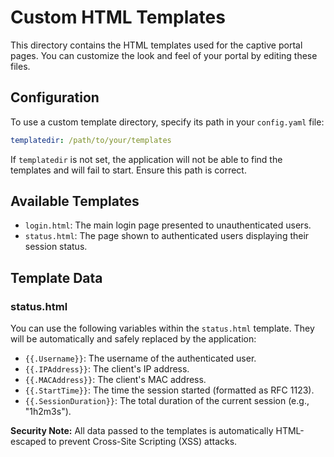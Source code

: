# Custom HTML Templates

This directory contains the HTML templates used for the captive portal pages. You can customize the look and feel of your portal by editing these files.

## Configuration

To use a custom template directory, specify its path in your `config.yaml` file:

```yaml
templatedir: /path/to/your/templates
```

If `templatedir` is not set, the application will not be able to find the templates and will fail to start. Ensure this path is correct.

## Available Templates

*   `login.html`: The main login page presented to unauthenticated users.
*   `status.html`: The page shown to authenticated users displaying their session status.

## Template Data

### status.html

You can use the following variables within the `status.html` template. They will be automatically and safely replaced by the application:

*   `{{.Username}}`: The username of the authenticated user.
*   `{{.IPAddress}}`: The client's IP address.
*   `{{.MACAddress}}`: The client's MAC address.
*   `{{.StartTime}}`: The time the session started (formatted as RFC 1123).
*   `{{.SessionDuration}}`: The total duration of the current session (e.g., "1h2m3s").

**Security Note:** All data passed to the templates is automatically HTML-escaped to prevent Cross-Site Scripting (XSS) attacks.
